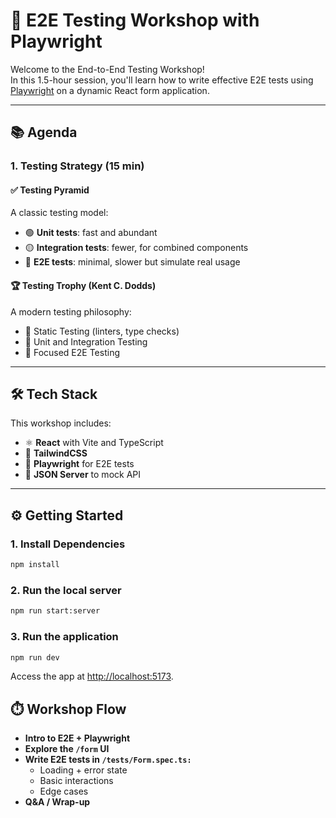 # 🧪 E2E Testing Workshop with Playwright

Welcome to the End-to-End Testing Workshop!  
In this 1.5-hour session, you'll learn how to write effective E2E tests using [Playwright](https://playwright.dev/) on a dynamic React form application.

---

## 📚 Agenda

### 1. Testing Strategy (15 min)

#### ✅ Testing Pyramid

A classic testing model:
- 🟢 **Unit tests**: fast and abundant
- 🟡 **Integration tests**: fewer, for combined components
- 🔴 **E2E tests**: minimal, slower but simulate real usage

#### 🏆 Testing Trophy (Kent C. Dodds)

A modern testing philosophy:
- 🧹 Static Testing (linters, type checks)
- 🧪 Unit and Integration Testing
- 🧭 Focused E2E Testing

---

## 🛠️ Tech Stack

This workshop includes:
- ⚛️ **React** with Vite and TypeScript
- 💨 **TailwindCSS**
- 🧪 **Playwright** for E2E tests
- 🧱 **JSON Server** to mock API

---

## ⚙️ Getting Started

### 1. Install Dependencies

```bash
npm install
```
### 2. Run the local server
```bash
npm run start:server
```
### 3. Run the application
```bash
npm run dev
```
Access the app at [http://localhost:5173](http://localhost:5173).

## ⏱️ Workshop Flow

- **Intro to E2E + Playwright**
- **Explore the `/form` UI**
- **Write E2E tests in `/tests/Form.spec.ts:`**
  - Loading + error state
  - Basic interactions
  - Edge cases
- **Q&A / Wrap-up**
